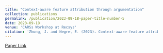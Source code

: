 ```yaml
---
title: "Context-aware feature attribution through argumentation"
collection: publications
permalink: /publication/2023-09-18-paper-title-number-5
date: 2023-09-18
venue: 'CARSs Workshop at Recsys'
citation: 'Zhong, J. and Negre, E. (2023). Context-aware feature attribution through argumentation CARSs Workshop at Recsys 2023'
---
```


[Paper Link](https://drive.google.com/drive/folders/1VGRCVGyFR_QFszTltygFv2hm2gOBr2f2?usp=sharing)

